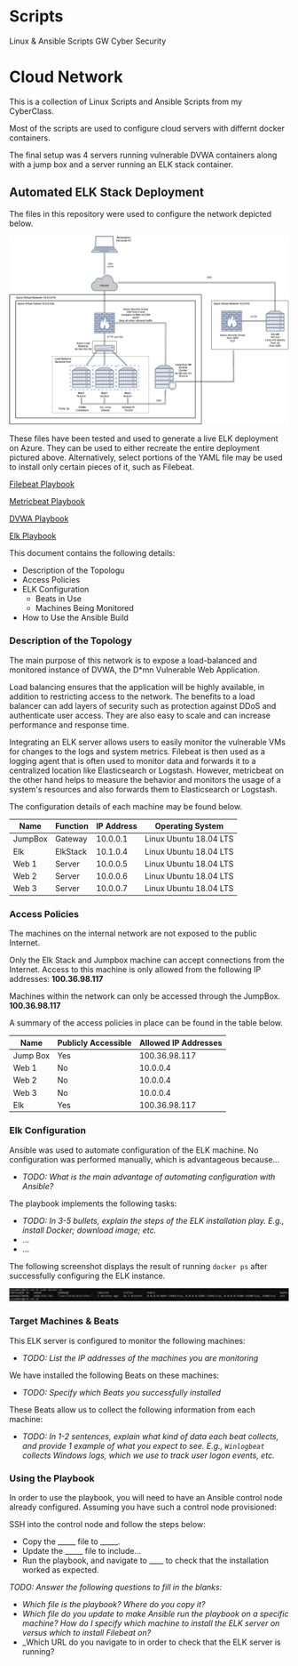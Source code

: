 # Scripts
Linux &amp; Ansible Scripts GW Cyber Security
# Cloud Network
This is a collection of Linux Scripts and Ansible Scripts from my CyberClass.

Most of the scripts are used to configure cloud servers with differnt docker containers.

The final setup was 4 servers running vulnerable DVWA containers along with a jump box and a server running an ELK stack container.

## Automated ELK Stack Deployment

The files in this repository were used to configure the network depicted below.

![](https://github.com/pdanny90/p_dan/blob/main/diagrams/Diagram.jpg)

These files have been tested and used to generate a live ELK deployment on Azure. They can be used to either recreate the entire deployment pictured above. Alternatively, select portions of the YAML file may be used to install only certain pieces of it, such as Filebeat.

[Filebeat Playbook](https://github.com/pdanny90/p_dan/blob/main/ansible/roles/filebeat-playbook.yml)

[Metricbeat Playbook](https://github.com/pdanny90/p_dan/blob/main/ansible/roles/metricbeat-playbook.yml)

[DVWA Playbook](https://github.com/pdanny90/p_dan/blob/main/ansible/pentest.yml)

[Elk Playbook](https://github.com/pdanny90/p_dan/blob/main/ansible/install-elk.yml)

This document contains the following details:
- Description of the Topologu
- Access Policies
- ELK Configuration
  - Beats in Use
  - Machines Being Monitored
- How to Use the Ansible Build


### Description of the Topology

The main purpose of this network is to expose a load-balanced and monitored instance of DVWA, the D*mn Vulnerable Web Application.

Load balancing ensures that the application will be highly available, in addition to restricting access to the network.
The benefits to a load balancer can add layers of security such as protection against DDoS and authenticate user access. They are also easy to scale and can increase performance and response time.

Integrating an ELK server allows users to easily monitor the vulnerable VMs for changes to the logs and system metrics.
Filebeat is then used as a logging agent that is often used to monitor data and forwards it to a centralized location like Elasticsearch or Logstash. However, metricbeat on the other hand helps to measure the behavior and monitors the usage of a system's resources and also forwards them to Elasticsearch or Logstash.

The configuration details of each machine may be found below.

| Name     | Function | IP Address | Operating System |
|----------|----------|------------|------------------|
| JumpBox  | Gateway  | 10.0.0.1   | Linux  Ubuntu 18.04 LTS |
| Elk      | ElkStack | 10.1.0.4   | Linux  Ubuntu 18.04 LTS |
| Web 1    | Server   | 10.0.0.5   | Linux  Ubuntu 18.04 LTS |
| Web 2    | Server   | 10.0.0.6   | Linux  Ubuntu 18.04 LTS |
| Web 3    | Server   | 10.0.0.7   | Linux  Ubuntu 18.04 LTS |

### Access Policies

The machines on the internal network are not exposed to the public Internet. 

Only the Elk Stack and Jumpbox machine can accept connections from the Internet. Access to this machine is only allowed from the following IP addresses:
  **100.36.98.117**

Machines within the network can only be accessed through the JumpBox.
  **100.36.98.117**

A summary of the access policies in place can be found in the table below.

| Name     | Publicly Accessible | Allowed IP Addresses |
|----------|---------------------|----------------------|
| Jump Box | Yes                 | 100.36.98.117        |
| Web 1    | No                  | 10.0.0.4             |
| Web 2    | No                  | 10.0.0.4             |
| Web 3    | No                  | 10.0.0.4             |
| Elk      | Yes                 | 100.36.98.117        |

### Elk Configuration

Ansible was used to automate configuration of the ELK machine. No configuration was performed manually, which is advantageous because...
- _TODO: What is the main advantage of automating configuration with Ansible?_

The playbook implements the following tasks:
- _TODO: In 3-5 bullets, explain the steps of the ELK installation play. E.g., install Docker; download image; etc._
- ...
- ...

The following screenshot displays the result of running `docker ps` after successfully configuring the ELK instance.

![](https://github.com/pdanny90/p_dan/blob/main/elk_images/elk.png)

### Target Machines & Beats
This ELK server is configured to monitor the following machines:
- _TODO: List the IP addresses of the machines you are monitoring_

We have installed the following Beats on these machines:
- _TODO: Specify which Beats you successfully installed_

These Beats allow us to collect the following information from each machine:
- _TODO: In 1-2 sentences, explain what kind of data each beat collects, and provide 1 example of what you expect to see. E.g., `Winlogbeat` collects Windows logs, which we use to track user logon events, etc._

### Using the Playbook
In order to use the playbook, you will need to have an Ansible control node already configured. Assuming you have such a control node provisioned: 

SSH into the control node and follow the steps below:
- Copy the _____ file to _____.
- Update the _____ file to include...
- Run the playbook, and navigate to ____ to check that the installation worked as expected.

_TODO: Answer the following questions to fill in the blanks:_
- _Which file is the playbook? Where do you copy it?_
- _Which file do you update to make Ansible run the playbook on a specific machine? How do I specify which machine to install the ELK server on versus which to install Filebeat on?_
- _Which URL do you navigate to in order to check that the ELK server is running?
